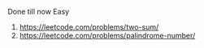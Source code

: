 Done till now
Easy
1. https://leetcode.com/problems/two-sum/
2. https://leetcode.com/problems/palindrome-number/
